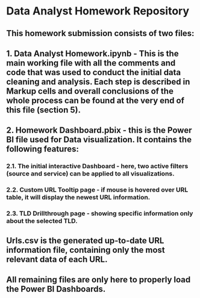 # Data Analyst Homework Repository
## This homework submission consists of two files:
## 1. Data Analyst Homework.ipynb - This is the main working file with all the comments and code that was used to conduct the initial data cleaning and analysis. Each step is described in Markup cells and overall conclusions of the whole process can be found at the very end of this file (section 5).
## 2. Homework Dashboard.pbix - this is the Power BI file used for Data visualization. It contains the following features:
### 2.1. The initial interactive Dashboard - here, two active filters (source and service) can be applied to all visualizations.
### 2.2. Custom URL Tooltip page - if mouse is hovered over URL table, it will display the newest URL information.
### 2.3. TLD Drillthrough page - showing specific information only about the selected TLD.
## Urls.csv is the generated up-to-date URL information file, containing only the most relevant data of each URL.
## All remaining files are only here to properly load the Power BI Dashboards.
